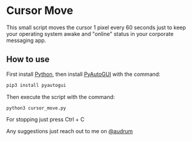 # Cursor Move

This small script moves the cursor 1 pixel every 60 seconds just to keep your operating system awake and "online" status in your corporate messaging app.

## How to use

First install [Python](https://www.python.org/downloads/), then install [PyAutoGUI](https://pypi.org/project/PyAutoGUI/) with the command:

```Python
pip3 install pyautogui
```

Then execute the script with the command:

```
python3 cursor_move.py
```

For stopping just press Ctrl + C

Any suggestions just reach out to me on [@audrum](https://t.me/audrum)